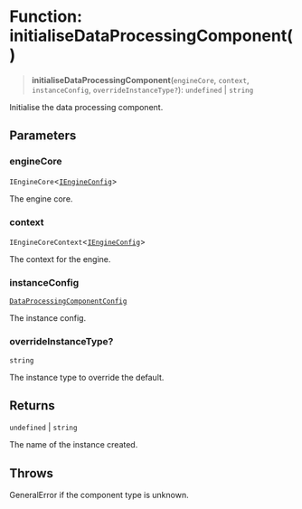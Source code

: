 # Function: initialiseDataProcessingComponent()

> **initialiseDataProcessingComponent**(`engineCore`, `context`, `instanceConfig`, `overrideInstanceType?`): `undefined` \| `string`

Initialise the data processing component.

## Parameters

### engineCore

`IEngineCore`\<[`IEngineConfig`](../interfaces/IEngineConfig.md)\>

The engine core.

### context

`IEngineCoreContext`\<[`IEngineConfig`](../interfaces/IEngineConfig.md)\>

The context for the engine.

### instanceConfig

[`DataProcessingComponentConfig`](../type-aliases/DataProcessingComponentConfig.md)

The instance config.

### overrideInstanceType?

`string`

The instance type to override the default.

## Returns

`undefined` \| `string`

The name of the instance created.

## Throws

GeneralError if the component type is unknown.
